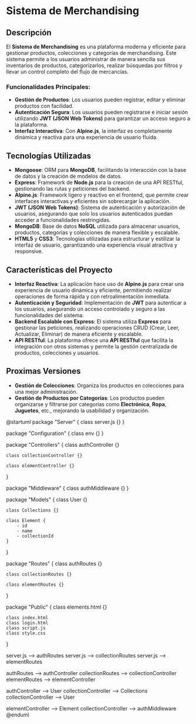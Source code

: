 # Sistema de Merchandising

## Descripción

El **Sistema de Merchandising** es una plataforma moderna y eficiente para gestionar productos, colecciones y categorías de merchandising. Este sistema permite a los usuarios administrar de manera sencilla sus inventarios de productos, categorizarlos, realizar búsquedas por filtros y llevar un control completo del flujo de mercancías.

### Funcionalidades Principales:

- **Gestión de Productos**: Los usuarios pueden registrar, editar y eliminar productos con facilidad.
- **Autenticación Segura**: Los usuarios pueden registrarse e iniciar sesión utilizando **JWT (JSON Web Tokens)** para garantizar un acceso seguro a la plataforma.
- **Interfaz Interactiva**: Con **Alpine.js**, la interfaz es completamente dinámica y reactiva para una experiencia de usuario fluida.

## Tecnologías Utilizadas

- **Mongoose**: ORM para **MongoDB**, facilitando la interacción con la base de datos y la creación de modelos de datos.
- **Express**: Framework de **Node.js** para la creación de una API RESTful, gestionando las rutas y peticiones del backend.
- **Alpine.js**: Framework ligero y reactivo en el frontend, que permite crear interfaces interactivas y eficientes sin sobrecargar la aplicación.
- **JWT (JSON Web Tokens)**: Sistema de autenticación y autorización de usuarios, asegurando que solo los usuarios autenticados puedan acceder a funcionalidades restringidas.
- **MongoDB**: Base de datos **NoSQL** utilizada para almacenar usuarios, productos, categorías y colecciones de manera flexible y escalable.
- **HTML5** y **CSS3**: Tecnologías utilizadas para estructurar y estilizar la interfaz de usuario, garantizando una experiencia visual atractiva y responsive.

## Características del Proyecto

- **Interfaz Reactiva**: La aplicación hace uso de **Alpine.js** para crear una experiencia de usuario dinámica y eficiente, permitiendo realizar operaciones de forma rápida y con retroalimentación inmediata.
- **Autenticación y Seguridad**: Implementación de **JWT** para autenticar a los usuarios, asegurando un acceso controlado y seguro a las funcionalidades del sistema.
- **Backend Escalable con Express**: El sistema utiliza **Express** para gestionar las peticiones, realizando operaciones CRUD (Crear, Leer, Actualizar, Eliminar) de manera eficiente y escalable.
- **API RESTful**: La plataforma ofrece una **API RESTful** que facilita la integración con otros sistemas y permite la gestión centralizada de productos, colecciones y usuarios.

## Proximas Versiones
- **Gestión de Colecciones**: Organiza los productos en colecciones para una mejor administración.
- **Gestión de Productos por Categorías**: Los productos pueden organizarse y filtrarse por categorías como **Electrónica**, **Ropa**, **Juguetes**, etc., mejorando la usabilidad y organización.



@startuml
package "Server" 
{
    class server.js {}
}

package "Configuration" 
{
    class env {}
}

package "Controllers" {
    class authController {}

    class collectionController {}

    class elementController {}
}

package "Middleware" {
    class authMiddleware {}
}

package "Models" {
    class User {}

    class Collections {}

    class Element {
        - id
        - name
        - collectionId
    }
}

package "Routes" {
    class authRoutes {}

    class collectionRoutes {}

    class elementRoutes {}
}

package "Public" {
    class elements.html {}

    class index.html
    class login.html
    class script.js
    class style.css
}

server.js --> authRoutes
server.js --> collectionRoutes
server.js --> elementRoutes

authRoutes --> authController
collectionRoutes --> collectionController
elementRoutes --> elementController

authController --> User
collectionController --> Collections
collectionController --> User

elementController --> Element
collectionController --> authMiddleware
@enduml
